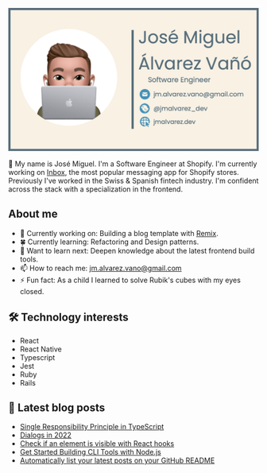 [![Banner](https://raw.githubusercontent.com/josemiguel-alvarez/josemiguel-alvarez/main/assets/banner-with-border.png)](https://www.jmalvarez.dev)

👋 My name is José Miguel. I'm a Software Engineer at Shopify. I'm currently working on [Inbox](https://www.shopify.com/inbox), the most popular messaging app for Shopify stores. Previously I've worked in the Swiss & Spanish fintech industry. I'm confident across the stack with a specialization in the frontend.

## About me

- 🔨 Currently working on: Building a blog template with [Remix](https://remix.run).
- 🍀 Currently learning: Refactoring and Design patterns.
- 💭 Want to learn next: Deepen knowledge about the latest frontend build tools.
- 📫 How to reach me: jm.alvarez.vano@gmail.com
- ⚡ Fun fact: As a child I learned to solve Rubik's cubes with my eyes closed.

## 🛠️ Technology interests

- React
- React Native
- Typescript
- Jest
- Ruby
- Rails

## 📝 Latest blog posts

<!--START_SECTION:feed-->
* [Single Responsibility Principle in TypeScript](https:&#x2F;&#x2F;www.jmalvarez.dev&#x2F;posts&#x2F;single-responsibility-principle-typescript)
* [Dialogs in 2022](https:&#x2F;&#x2F;www.jmalvarez.dev&#x2F;posts&#x2F;dialogs-in-2022)
* [Check if an element is visible with React hooks](https:&#x2F;&#x2F;www.jmalvarez.dev&#x2F;posts&#x2F;check-element-is-visible-react-hooks)
* [Get Started Building CLI Tools with Node.js](https:&#x2F;&#x2F;www.jmalvarez.dev&#x2F;posts&#x2F;build-cli-tool-with-node)
* [Automatically list your latest posts on your GitHub README](https:&#x2F;&#x2F;www.jmalvarez.dev&#x2F;posts&#x2F;automatically-update-github-readme)
<!--END_SECTION:feed-->
